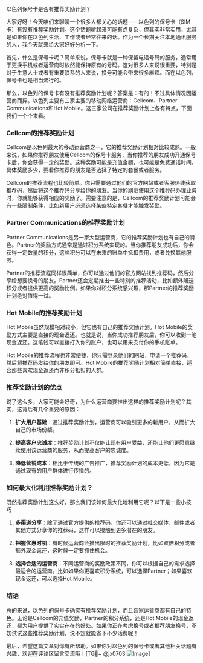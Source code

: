 以色列保号卡是否有推荐奖励计划？

大家好呀！今天咱们来聊聊一个很多人都关心的话题——以色列的保号卡（SIM卡）有没有推荐奖励计划。这个话题听起来可能有点复杂，但其实非常实用，尤其是如果你在以色列生活、工作或者经常往来的话。作为一个长期关注本地通讯服务的人，我今天就来给大家好好分析一下。

首先，什么是保号卡呢？简单来说，保号卡就是一种保留电话号码的服务，通常用于更换手机或者运营商时依然能保持原有的号码。这对很多人来说很重要，特别是对于生意人士或者有重要联系的人来说，换号可能会带来很多麻烦。而在以色列，保号卡也是相当流行的。

那么，以色列的保号卡有没有推荐奖励计划呢？答案是：有的！不过具体情况因运营商而异。以色列主要有三家主要的移动网络运营商：Cellcom、Partner Communications和Hot Mobile。这三家公司在推荐奖励计划上各有特点，下面我们一个个来看。

### Cellcom的推荐奖励计划

Cellcom是以色列最大的移动运营商之一，它的推荐奖励计划相对比较成熟。一般来说，如果你推荐朋友使用Cellcom的保号卡服务，当你推荐的朋友成功开通保号卡后，你会获得一定的奖励。这种奖励可能是充值金额，也可能是免费通话时间。具体奖励多少，要看你推荐的朋友是否选择了特定的套餐或者服务。

Cellcom的推荐流程也比较简单。你只需要通过他们的官方网站或者客服热线获取推荐码，然后将这个推荐码分享给你的朋友。当你的朋友使用这个推荐码办理业务时，你就能够获得相应的奖励了。需要注意的是，Cellcom的推荐奖励计划可能会有一些限制条件，比如新用户必须选择某些特定套餐才能触发奖励。

### Partner Communications的推荐奖励计划

Partner Communications是另一家大型运营商，它的推荐奖励计划也有自己的特色。Partner的奖励方式通常是通过积分系统实现的。当你推荐朋友成功后，你会获得一定数量的积分，这些积分可以在未来的账单中抵扣费用，或者兑换其他服务。

Partner的推荐流程同样很简单，你可以通过他们的官方网站找到推荐码，然后分享给想要换号的朋友。Partner还会定期推出一些特别的推荐活动，比如额外赠送积分或者提供更高的奖励比例。如果你对积分系统感兴趣，那Partner的推荐奖励计划绝对值得一试。

### Hot Mobile的推荐奖励计划

Hot Mobile虽然规模相对较小，但它也有自己的推荐奖励计划。Hot Mobile的奖励方式主要是直接的现金返还。也就是说，当你成功推荐朋友后，你可以收到一笔现金返还。这笔钱可以直接打入你的账户，也可以用来支付你的手机账单。

Hot Mobile的推荐流程也非常便捷，你只需登录他们的网站，申请一个推荐码，然后将推荐码发给你的朋友即可。Hot Mobile的推荐奖励计划相对简单直接，适合那些喜欢现金返还而非积分抵扣的人群。

### 推荐奖励计划的优点

说了这么多，大家可能会好奇，为什么运营商要推出这样的推荐奖励计划呢？其实，这背后有几个重要的原因：

1. **扩大用户基础**：通过推荐奖励计划，运营商可以吸引更多的新用户，从而扩大自己的市场份额。
   
2. **提高客户忠诚度**：推荐奖励计划不仅能让现有用户受益，还能让他们更愿意继续使用该运营商的服务，从而提高客户的忠诚度。

3. **降低营销成本**：相比于传统的广告推广，推荐奖励计划的成本更低，因为它是通过现有的用户群体进行传播的。

### 如何最大化利用推荐奖励计划？

既然推荐奖励计划这么好，那么我们该如何最大化地利用它呢？以下是一些小技巧：

1. **多渠道分享**：除了通过官方提供的推荐码，你还可以通过社交媒体、邮件或者其他方式分享你的推荐码，这样可以接触到更多潜在的朋友。

2. **把握优惠时机**：有时候运营商会推出限时的推荐奖励计划，比如双倍积分或者额外现金返还，这时候一定要抓住机会。

3. **选择合适的运营商**：不同运营商的奖励政策不同，你可以根据自己的需求选择最适合的运营商。比如如果你更喜欢积分系统，可以选择Partner；如果喜欢现金返还，可以选择Hot Mobile。

### 结语

总的来说，以色列的保号卡确实有推荐奖励计划，而且各家运营商都有自己的特色。无论是Cellcom的充值奖励，Partner的积分系统，还是Hot Mobile的现金返还，都为用户提供了实实在在的好处。如果你正在考虑换号或者推荐朋友换号，不妨试试这些推荐奖励计划，说不定就能省下不少话费呢！

最后，希望这篇文章对你有所帮助。如果你对以色列的保号卡或者其他相关话题有兴趣，欢迎在评论区留言交流哦！[TG💪+ @jx0703 ![Image](https://github.com/user-attachments/assets/dbca1d08-cadb-493c-b0ec-ad6f7a83f270)]